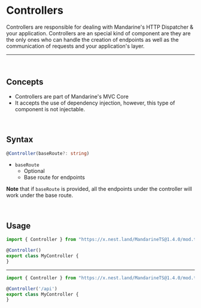 # Controllers
Controllers are responsible for dealing with Mandarine's HTTP Dispatcher & your application. Controllers are an special kind of component are they are the only ones who can handle the creation of endpoints as well as the communication of requests and your application's layer.

-----
&nbsp;

## Concepts
- Controllers are part of Mandarine's MVC Core
- It accepts the use of dependency injection, however, this type of component is not injectable.

&nbsp;

## Syntax

```typescript
@Controller(baseRoute?: string)
```
- `baseRoute`
    - Optional
    - Base route for endpoints


**Note** that if `baseRoute` is provided, all the endpoints under the controller will work under the base route.

&nbsp;

## Usage

```typescript
import { Controller } from "https://x.nest.land/MandarineTS@1.4.0/mod.ts";

@Controller()
export class MyController {
}
```
----
```typescript
import { Controller } from "https://x.nest.land/MandarineTS@1.4.0/mod.ts";

@Controller('/api')
export class MyController {
}
```
